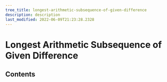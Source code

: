 ```yaml
---
tree_title: longest-arithmetic-subsequence-of-given-difference
description: description
last_modified: 2022-06-09T21:23:28.2328
---
```


# Longest Arithmetic Subsequence of Given Difference

## Contents
